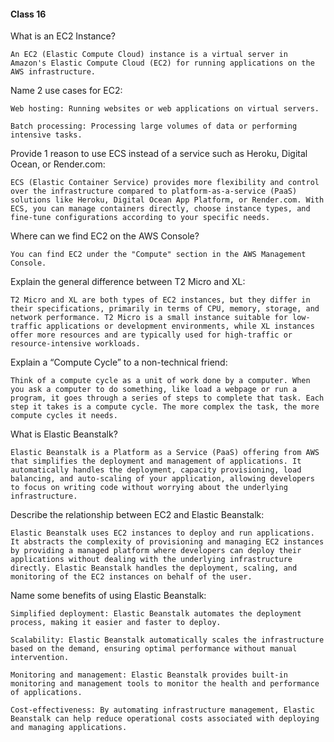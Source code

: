 #### Class 16
What is an EC2 Instance?

    An EC2 (Elastic Compute Cloud) instance is a virtual server in Amazon's Elastic Compute Cloud (EC2) for running applications on the AWS infrastructure.

Name 2 use cases for EC2:

    Web hosting: Running websites or web applications on virtual servers.
    
    Batch processing: Processing large volumes of data or performing  intensive tasks.
Provide 1 reason to use ECS instead of a service such as Heroku, Digital Ocean, or Render.com:

    ECS (Elastic Container Service) provides more flexibility and control over the infrastructure compared to platform-as-a-service (PaaS) solutions like Heroku, Digital Ocean App Platform, or Render.com. With ECS, you can manage containers directly, choose instance types, and fine-tune configurations according to your specific needs.

Where can we find EC2 on the AWS Console?

    You can find EC2 under the "Compute" section in the AWS Management Console.
    
Explain the general difference between T2 Micro and XL:

    T2 Micro and XL are both types of EC2 instances, but they differ in their specifications, primarily in terms of CPU, memory, storage, and network performance. T2 Micro is a small instance suitable for low-traffic applications or development environments, while XL instances offer more resources and are typically used for high-traffic or resource-intensive workloads.

Explain a “Compute Cycle” to a non-technical friend:

    Think of a compute cycle as a unit of work done by a computer. When you ask a computer to do something, like load a webpage or run a program, it goes through a series of steps to complete that task. Each step it takes is a compute cycle. The more complex the task, the more compute cycles it needs.

What is Elastic Beanstalk?

    Elastic Beanstalk is a Platform as a Service (PaaS) offering from AWS that simplifies the deployment and management of applications. It automatically handles the deployment, capacity provisioning, load balancing, and auto-scaling of your application, allowing developers to focus on writing code without worrying about the underlying infrastructure.

Describe the relationship between EC2 and Elastic Beanstalk:

    Elastic Beanstalk uses EC2 instances to deploy and run applications. It abstracts the complexity of provisioning and managing EC2 instances by providing a managed platform where developers can deploy their applications without dealing with the underlying infrastructure directly. Elastic Beanstalk handles the deployment, scaling, and monitoring of the EC2 instances on behalf of the user.
Name some benefits of using Elastic Beanstalk:

    Simplified deployment: Elastic Beanstalk automates the deployment process, making it easier and faster to deploy.
    
    Scalability: Elastic Beanstalk automatically scales the infrastructure based on the demand, ensuring optimal performance without manual intervention.  
    
    Monitoring and management: Elastic Beanstalk provides built-in monitoring and management tools to monitor the health and performance of applications.  
    
    Cost-effectiveness: By automating infrastructure management, Elastic Beanstalk can help reduce operational costs associated with deploying and managing applications.






